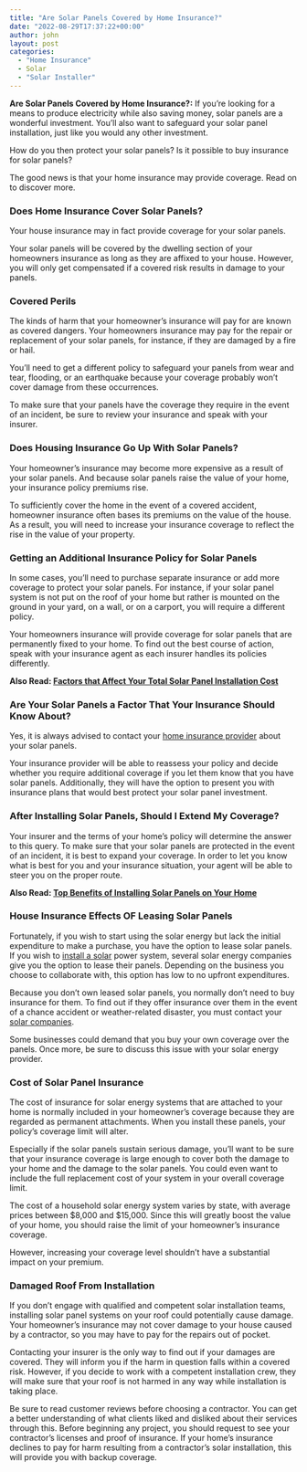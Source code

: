```yaml
---
title: "Are Solar Panels Covered by Home Insurance?"
date: "2022-08-29T17:37:22+00:00"
author: john
layout: post
categories:
  - "Home Insurance"
  - Solar
  - "Solar Installer"
---
```


**Are Solar Panels Covered by Home Insurance?:** If you’re looking for a means to produce electricity while also saving money, solar panels are a wonderful investment. You’ll also want to safeguard your solar panel installation, just like you would any other investment.

How do you then protect your solar panels? Is it possible to buy insurance for solar panels?

The good news is that your home insurance may provide coverage. Read on to discover more.

### **Does Home Insurance Cover Solar Panels?**

Your house insurance may in fact provide coverage for your solar panels.

Your solar panels will be covered by the dwelling section of your homeowners insurance as long as they are affixed to your house. However, you will only get compensated if a covered risk results in damage to your panels.

### **Covered Perils**

The kinds of harm that your homeowner’s insurance will pay for are known as covered dangers. Your homeowners insurance may pay for the repair or replacement of your solar panels, for instance, if they are damaged by a fire or hail.

You’ll need to get a different policy to safeguard your panels from wear and tear, flooding, or an earthquake because your coverage probably won’t cover damage from these occurrences.

To make sure that your panels have the coverage they require in the event of an incident, be sure to review your insurance and speak with your insurer.

### **Does Housing Insurance Go Up With Solar Panels?**

Your homeowner’s insurance may become more expensive as a result of your solar panels. And because solar panels raise the value of your home, your insurance policy premiums rise.

To sufficiently cover the home in the event of a covered accident, homeowner insurance often bases its premiums on the value of the house. As a result, you will need to increase your insurance coverage to reflect the rise in the value of your property.

### **Getting an Additional Insurance Policy for Solar Panels**

In some cases, you’ll need to purchase separate insurance or add more coverage to protect your solar panels. For instance, if your solar panel system is not put on the roof of your home but rather is mounted on the ground in your yard, on a wall, or on a carport, you will require a different policy.

Your homeowners insurance will provide coverage for solar panels that are permanently fixed to your home. To find out the best course of action, speak with your insurance agent as each insurer handles its policies differently.

**Also Read: [Factors that Affect Your Total Solar Panel Installation Cost](/factors-that-affect-your-total-solar-panel-installation-cost/)**

### **Are Your Solar Panels a Factor That Your Insurance Should Know About?**

Yes, it is always advised to contact your [home insurance provider](/insurance-provider/?tab=home-insurance) about your solar panels.

Your insurance provider will be able to reassess your policy and decide whether you require additional coverage if you let them know that you have solar panels. Additionally, they will have the option to present you with insurance plans that would best protect your solar panel investment.

### **After Installing Solar Panels, Should I Extend My Coverage?**

Your insurer and the terms of your home’s policy will determine the answer to this query. To make sure that your solar panels are protected in the event of an incident, it is best to expand your coverage. In order to let you know what is best for you and your insurance situation, your agent will be able to steer you on the proper route.

**Also Read: [Top Benefits of Installing Solar Panels on Your Home](/top-benefits-of-installing-solar-panels-on-your-home/)**

### **House Insurance Effects OF Leasing Solar Panels**

Fortunately, if you wish to start using the solar energy but lack the initial expenditure to make a purchase, you have the option to lease solar panels. If you wish to [install a solar](/things-to-know-before-installing-solar-panels-on-your-home/) power system, several solar energy companies give you the option to lease their panels. Depending on the business you choose to collaborate with, this option has low to no upfront expenditures.

Because you don’t own leased solar panels, you normally don’t need to buy insurance for them. To find out if they offer insurance over them in the event of a chance accident or weather-related disaster, you must contact your [solar companies](/solar/).

Some businesses could demand that you buy your own coverage over the panels. Once more, be sure to discuss this issue with your solar energy provider.

### **Cost of Solar Panel Insurance**

The cost of insurance for solar energy systems that are attached to your home is normally included in your homeowner’s coverage because they are regarded as permanent attachments. When you install these panels, your policy’s coverage limit will alter.

Especially if the solar panels sustain serious damage, you’ll want to be sure that your insurance coverage is large enough to cover both the damage to your home and the damage to the solar panels. You could even want to include the full replacement cost of your system in your overall coverage limit.

The cost of a household solar energy system varies by state, with average prices between $8,000 and $15,000. Since this will greatly boost the value of your home, you should raise the limit of your homeowner’s insurance coverage.

However, increasing your coverage level shouldn’t have a substantial impact on your premium.

### **Damaged Roof From Installation**

If you don’t engage with qualified and competent solar installation teams, installing solar panel systems on your roof could potentially cause damage. Your homeowner’s insurance may not cover damage to your house caused by a contractor, so you may have to pay for the repairs out of pocket.

Contacting your insurer is the only way to find out if your damages are covered. They will inform you if the harm in question falls within a covered risk. However, if you decide to work with a competent installation crew, they will make sure that your roof is not harmed in any way while installation is taking place.

Be sure to read customer reviews before choosing a contractor. You can get a better understanding of what clients liked and disliked about their services through this. Before beginning any project, you should request to see your contractor’s licenses and proof of insurance. If your home’s insurance declines to pay for harm resulting from a contractor’s solar installation, this will provide you with backup coverage.
